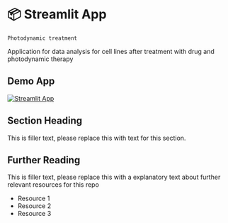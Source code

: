 # 📦 Streamlit App 
```
Photodynamic treatment
```

Application for data analysis for cell lines after treatment with drug and photodynamic therapy
## Demo App

[![Streamlit App](https://static.streamlit.io/badges/streamlit_badge_black_white.svg)](https://plate-96-wells-app.streamlit.app/)

## Section Heading

This is filler text, please replace this with text for this section.

## Further Reading

This is filler text, please replace this with a explanatory text about further relevant resources for this repo
- Resource 1
- Resource 2
- Resource 3



